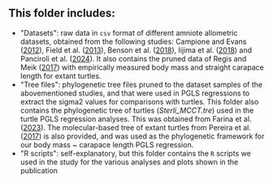 ## This folder includes:

- "Datasets": raw data in `csv` format of different amniote allometric datasets, obtained from the following studies: Campione and Evans ([2012](https://link.springer.com/article/10.1186/1741-7007-10-60)), Field et al. ([2013](https://doi.org/10.1371/journal.pone.0082000)), Benson et al. ([2018](https://doi.org/10.1111/pala.12329)), Iijima et al. ([2018](https://doi.org/10.1098/rsos.171774)) and Panciroli et al. ([2024](https://www.nature.com/articles/s41586-024-07733-1)). It also contains the pruned data of Regis and Meik ([2017](https://peerj.com/articles/2914/)) with empirically measured body mass and straight carapace length for extant turtles. 
- "Tree files": phylogenetic tree files pruned to the dataset samples of the abovementioned studies, and that were used in PGLS regressions to extract the sigma2 values for comparisons with turtles. This folder also contains the phylogenetic tree of turtles (_Sterli_MCCT.tre_) used in the turtle PGLS regression analyses. This was obtained from Farina et al. ([2023](https://doi.org/10.1002/ece3.10201)). The molecular-based tree of extant turtles from Pereira et al. ([2017](https://doi.org/10.1016/j.ympev.2017.05.008)) is also provided, and was used as the phylogenetic framework for our body mass ~ carapace length PGLS regression.
- "R scripts": self-explanatory, but this folder contains the `R` scripts we used in the study for the various analyses and plots shown in the publication

